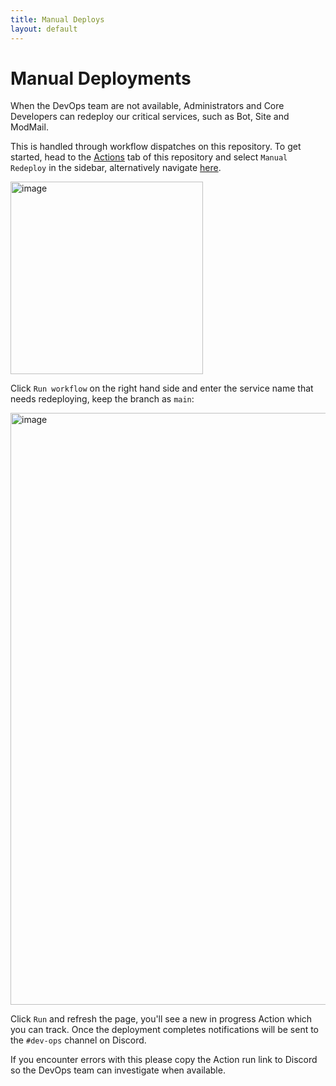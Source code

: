 ```yaml
---
title: Manual Deploys
layout: default
---
```


# Manual Deployments

When the DevOps team are not available, Administrators and Core Developers can redeploy our critical services, such as Bot, Site and ModMail.

This is handled through workflow dispatches on this repository. To get started, head to the [Actions](https://github.com/python-discord/kubernetes/actions) tab of this repository and select `Manual Redeploy` in the sidebar, alternatively navigate [here](https://github.com/python-discord/kubernetes/actions/workflows/manual_redeploy.yml).

<img width="308" alt="image" src="https://user-images.githubusercontent.com/20439493/116442084-00d5f400-a84a-11eb-8e8a-e9e6bcc327dd.png">

Click `Run workflow` on the right hand side and enter the service name that needs redeploying, keep the branch as `main`:

<img width="947" alt="image" src="https://user-images.githubusercontent.com/20439493/116442202-22cf7680-a84a-11eb-8cce-a3e715a1bf68.png">

Click `Run` and refresh the page, you'll see a new in progress Action which you can track. Once the deployment completes notifications will be sent to the `#dev-ops` channel on Discord.

If you encounter errors with this please copy the Action run link to Discord so the DevOps team can investigate when available.
